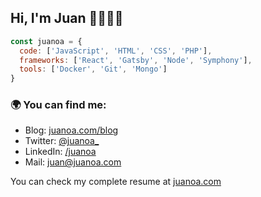## Hi, I'm Juan 👋👨🏽‍💻


```js
const juanoa = {
  code: ['JavaScript', 'HTML', 'CSS', 'PHP'],
  frameworks: ['React', 'Gatsby', 'Node', 'Symphony'],
  tools: ['Docker', 'Git', 'Mongo']
}
```

### 🌍 You can find me:
- Blog: [juanoa.com/blog](https://www.juanoa.com/blog)
- Twitter: [@juanoa_](https://twitter.com/juanoa_)
- LinkedIn: [/juanoa](http://linkedin.com/in/juanoa/)
- Mail: juan@juanoa.com

You can check my complete resume at [juanoa.com](https://www.juanoa.com/en)
